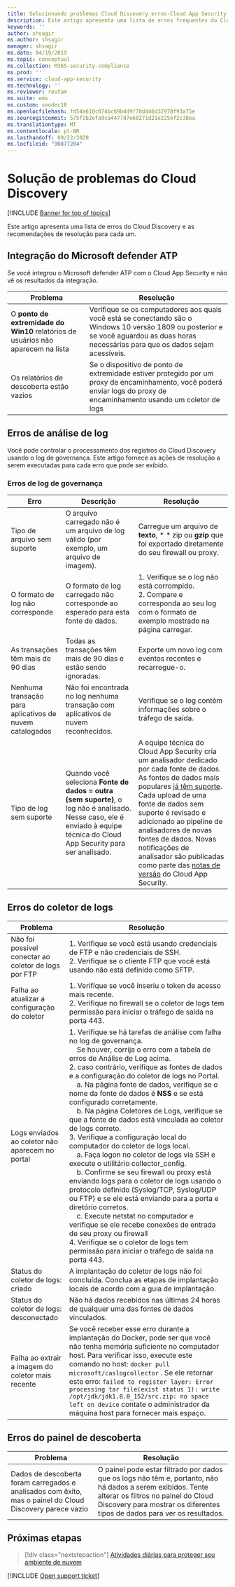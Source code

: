 ```yaml
---
title: Solucionando problemas Cloud Discovery erros-Cloud App Security
description: Este artigo apresenta uma lista de erros frequentes do Cloud Discovery e as recomendações de resolução para cada um.
keywords: ''
author: shsagir
ms.author: shsagir
manager: shsagir
ms.date: 04/19/2019
ms.topic: conceptual
ms.collection: M365-security-compliance
ms.prod: ''
ms.service: cloud-app-security
ms.technology: ''
ms.reviewer: reutam
ms.suite: ems
ms.custom: seodec18
ms.openlocfilehash: fd54a610c074bc69b4d9f78dd46d32978f93a75e
ms.sourcegitcommit: 575f2b2efa9ca4477d7e60271d21e225ef2c38ea
ms.translationtype: MT
ms.contentlocale: pt-BR
ms.lasthandoff: 09/22/2020
ms.locfileid: "90877204"
---
```

# <a name="troubleshooting-cloud-discovery"></a>Solução de problemas do Cloud Discovery

[!INCLUDE [Banner for top of topics](includes/banner.md)]

Este artigo apresenta uma lista de erros do Cloud Discovery e as recomendações de resolução para cada um.

## <a name="microsoft-defender-atp-integration"></a>Integração do Microsoft defender ATP

Se você integrou o Microsoft defender ATP com o Cloud App Security e não vê os resultados da integração.

|Problema|Resolução|
|----|----|
|O **ponto de extremidade do Win10** relatórios de usuários não aparecem na lista|Verifique se os computadores aos quais você está se conectando são o Windows 10 versão 1809 ou posterior e se você aguardou as duas horas necessárias para que os dados sejam acessíveis.|
|Os relatórios de descoberta estão vazios|Se o dispositivo de ponto de extremidade estiver protegido por um proxy de encaminhamento, você poderá enviar logs do proxy de encaminhamento usando um coletor de logs|

## <a name="log-parsing-errors"></a>Erros de análise de log

Você pode controlar o processamento dos registros do Cloud Discovery usando o log de governança. Este artigo fornece as ações de resolução a serem executadas para cada erro que pode ser exibido.

### <a name="governance-log-errors"></a>Erros de log de governança

|Erro|Descrição|Resolução|
|----|----|----|
|Tipo de arquivo sem suporte|O arquivo carregado não é um arquivo de log válido (por exemplo, um arquivo de imagem).|Carregue um arquivo de **texto**, * * zip ou **gzip** que foi exportado diretamente do seu firewall ou proxy.|
|O formato de log não corresponde|O formato de log carregado não corresponde ao esperado para esta fonte de dados.|1. Verifique se o log não está corrompido. <br /> 2. Compare e corresponda ao seu log com o formato de exemplo mostrado na página carregar.|
|As transações têm mais de 90 dias|Todas as transações têm mais de 90 dias e estão sendo ignoradas.|Exporte um novo log com eventos recentes e recarregue-o.|
|Nenhuma transação para aplicativos de nuvem catalogados|Não foi encontrada no log nenhuma transação com aplicativos de nuvem reconhecidos.|Verifique se o log contém informações sobre o tráfego de saída.|
|Tipo de log sem suporte|Quando você seleciona **Fonte de dados = outra (sem suporte)**, o log não é analisado. Nesse caso, ele é enviado à equipe técnica do Cloud App Security para ser analisado.|A equipe técnica do Cloud App Security cria um analisador dedicado por cada fonte de dados. As fontes de dados mais populares [já têm suporte](set-up-cloud-discovery.md). Cada upload de uma fonte de dados sem suporte é revisado e adicionado ao pipeline de analisadores de novas fontes de dados. Novas notificações de analisador são publicadas como parte das [notas de versão](release-notes.md) do Cloud App Security.|

## <a name="log-collector-errors"></a>Erros do coletor de logs

|Problema|Resolução|
|----|----|
|Não foi possível conectar ao coletor de logs por FTP| 1. Verifique se você está usando credenciais de FTP e não credenciais de SSH. <br />2. Verifique se o cliente FTP que você está usando não está definido como SFTP.  |
|Falha ao atualizar a configuração do coletor | 1. Verifique se você inseriu o token de acesso mais recente. <br />2. Verifique no firewall se o coletor de logs tem permissão para iniciar o tráfego de saída na porta 443.|
|Logs enviados ao coletor não aparecem no portal | 1. Verifique se há tarefas de análise com falha no log de governança.  <br />  &nbsp;&nbsp;&nbsp;&nbsp;Se houver, corrija o erro com a tabela de erros de Análise de Log acima.<br /> 2. caso contrário, verifique as fontes de dados e a configuração do coletor de logs no Portal. <br /> &nbsp;&nbsp;&nbsp;&nbsp;a. Na página fonte de dados, verifique se o nome da fonte de dados é **NSS** e se está configurado corretamente. <br />&nbsp;&nbsp;&nbsp;&nbsp;b. Na página Coletores de Logs, verifique se que a fonte de dados está vinculada ao coletor de logs correto. <br /> 3. Verifique a configuração local do computador do coletor de logs local.  <br />&nbsp;&nbsp;&nbsp;&nbsp;a. Faça logon no coletor de logs via SSH e execute o utilitário collector_config.<br/>&nbsp;&nbsp;&nbsp;&nbsp;b. Confirme se seu firewall ou proxy está enviando logs para o coletor de logs usando o protocolo definido (Syslog/TCP, Syslog/UDP ou FTP) e se ele está enviando para a porta e diretório corretos.<br /> &nbsp;&nbsp;&nbsp;&nbsp;c. Execute netstat no computador e verifique se ele recebe conexões de entrada de seu proxy ou firewall <br /> 4. Verifique se o coletor de logs tem permissão para iniciar o tráfego de saída na porta 443. |
|Status do coletor de logs: criado | A implantação do coletor de logs não foi concluída. Conclua as etapas de implantação locais de acordo com a guia de implantação.|
|Status do coletor de logs: desconectado | Não há dados recebidos nas últimas 24 horas de qualquer uma das fontes de dados vinculados. |
|Falha ao extrair a imagem do coletor mais recente| Se você receber esse erro durante a implantação do Docker, pode ser que você não tenha memória suficiente no computador host. Para verificar isso, execute este comando no host: `docker pull microsoft/caslogcollector` . Se ele retornar este erro: `failed to register layer: Error processing tar file(exist status 1): write /opt/jdk/jdk1.8.0_152/src.zip: no space left on device` contate o administrador da máquina host para fornecer mais espaço.|

## <a name="discovery-dashboard-errors"></a>Erros do painel de descoberta

|Problema|Resolução|
|----|----|
|Dados de descoberta foram carregados e analisados com êxito, mas o painel do Cloud Discovery parece vazio|O painel pode estar filtrado por dados que os logs não têm e, portanto, não há dados a serem exibidos. Tente alterar os filtros no painel do Cloud Discovery para mostrar os diferentes tipos de dados para ver os resultados.|

## <a name="next-steps"></a>Próximas etapas

> [!div class="nextstepaction"]
> [Atividades diárias para proteger seu ambiente de nuvem](daily-activities-to-protect-your-cloud-environment.md)

[!INCLUDE [Open support ticket](includes/support.md)]
